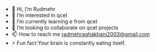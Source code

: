 - 👋 Hi, I’m Rudmehr
- 👀 I’m interested in qcet
- 🌱 I’m currently learning e from qcet
- 💞️ I’m looking to collaborate on qcet projects
- 📫 How to reach me radmehraghakhani2003@gmail.com
- ⚡ Fun fact:Your brain is constantly eating itself.

<!---
RadmehrAghakhani/RadmehrAghakhani is a ✨ special ✨ repository because its `README.md` (this file) appears on your GitHub profile.
You can click the Preview link to take a look at your changes.
--->
